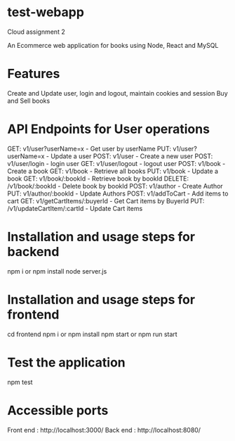 # test-webapp
Cloud assignment 2

An Ecommerce web application for books using Node, React and MySQL

# Features
Create and Update user, login and logout, maintain cookies and session 
Buy and Sell books

# API Endpoints for User operations
GET: v1/user?userName=x - Get user by userName
PUT: v1/user?userName=x - Update a user
POST: v1/user - Create a new user
POST: v1/user/login - login user
GET: v1/user/logout - logout user
POST: v1/book - Create a book
GET: v1/book - Retrieve all books
PUT: v1/book - Update a book
GET: v1/book/:bookId - Retrieve book by bookId
DELETE: /v1/book/:bookId - Delete book by bookId
POST: v1/author - Create Author
PUT: v1/author/:bookId - Update Authors
POST: v1/addToCart - Add items to cart
GET: v1/getCartItems/:buyerId - Get Cart items by BuyerId
PUT: /v1/updateCartItem/:cartId - Update Cart items

# Installation and usage steps for backend
npm i or npm install
node server.js

# Installation and usage steps for frontend
cd frontend 
npm i or npm install
npm start or npm run start 

# Test the application
npm test

# Accessible ports
Front end : http://localhost:3000/
Back end : http://localhost:8080/
